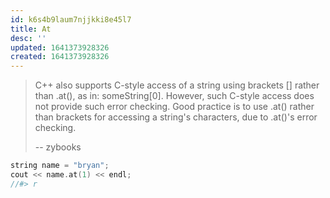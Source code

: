 ```yaml
---
id: k6s4b9laum7njjkki8e45l7
title: At
desc: ''
updated: 1641373928326
created: 1641373928326
---
```



> C++ also supports C-style access of a string using brackets \[] rather than .at(), as in: someString[0]. However, such C-style access does not provide such error checking. Good practice is to use .at() rather than brackets for accessing a string's characters, due to .at()'s error checking.
>
> \-- zybooks

```cpp
string name = "bryan";
cout << name.at(1) << endl;
//#> r
```
